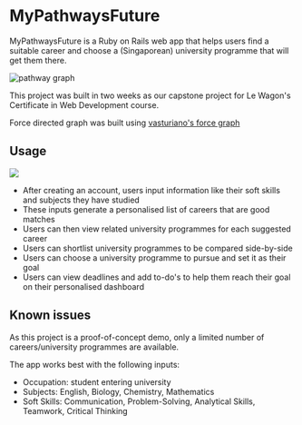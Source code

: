 # MyPathwaysFuture

MyPathwaysFuture is a Ruby on Rails web app that helps users find a suitable career and choose a (Singaporean) university programme that will get them there.

![pathway graph](https://giphy.com/gifs/rQ8VZ6Y4AbMylAjktT "Graphical representation of career paths/university programmes")

This project was built in two weeks as our capstone project for Le Wagon's Certificate in Web Development course.

Force directed graph was built using [vasturiano's force graph](https://github.com/vasturiano/force-graph "force-graph by vasturiano")

## Usage

[![](https://markdown-videos.deta.dev/youtube/Jxa7PFylvis)](https://www.youtube.com/watch?v=Jxa7PFylvis)

- After creating an account, users input information like their soft skills and subjects they have studied
- These inputs generate a personalised list of careers that are good matches
- Users can then view related university programmes for each suggested career
- Users can shortlist university programmes to be compared side-by-side
- Users can choose a university programme to pursue and set it as their goal
- Users can view deadlines and add to-do's to help them reach their goal on their personalised dashboard

## Known issues

As this project is a proof-of-concept demo, only a limited number of careers/university programmes are available.

The app works best with the following inputs:

- Occupation: student entering university
- Subjects: English, Biology, Chemistry, Mathematics
- Soft Skills: Communication, Problem-Solving, Analytical Skills, Teamwork, Critical Thinking
